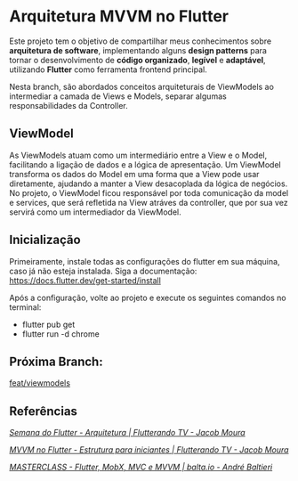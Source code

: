# Arquitetura MVVM no Flutter

Este projeto tem o objetivo de compartilhar meus conhecimentos sobre **arquitetura de software**,  implementando alguns **design patterns** para tornar o desenvolvimento de **código organizado**, **legível** e **adaptável**, utilizando **Flutter** como ferramenta frontend principal.

Nesta branch, são abordados conceitos arquiteturais de ViewModels ao intermediar a camada de Views e Models, separar algumas responsabilidades da Controller.

## ViewModel

As ViewModels atuam como um intermediário entre a View e o Model, facilitando a ligação de dados e a lógica de apresentação. Um ViewModel transforma os dados do Model em uma forma que a View pode usar diretamente, ajudando a manter a View desacoplada da lógica de negócios. No projeto, o ViewModel ficou responsável por toda comunicação da model e services, que será refletida na View atráves da controller, que por sua vez servirá como um intermediador da ViewModel.

## Inicialização

Primeiramente, instale todas as configurações do flutter em sua máquina, caso já não esteja instalada. Siga a documentação: https://docs.flutter.dev/get-started/install

Após a configuração, volte ao projeto e execute os seguintes comandos no terminal:

- flutter pub get
- flutter run -d chrome

## Próxima Branch:

[feat/viewmodels](https://github.com/lazaroalexandre/arquitetura_mvvm_flutter/tree/feat/viewmodels)

## Referências

*[Semana do Flutter - Arquitetura | Flutterando TV - Jacob Moura](https://www.youtube.com/watch?v=8lqj7YQ71lo&list=PLlBnICoI-g-c_ZIHqzQjg5E4Re92-qYXn)*

*[MVVM no Flutter - Estrutura para iniciantes | Flutterando TV - Jacob Moura](https://www.youtube.com/watch?v=WgadnZcujuc)*

*[MASTERCLASS - Flutter, MobX, MVC e MVVM | balta.io - André Baltieri](https://www.youtube.com/watch?v=fsrJ_tNrOFk&t=2557s)*